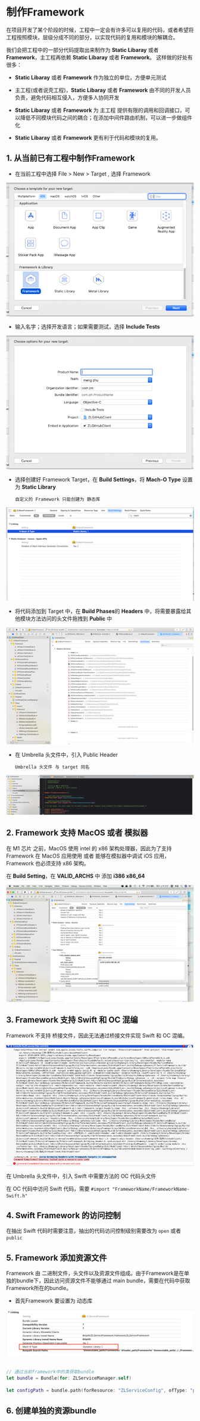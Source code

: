 # 制作Framework

在项目开发了某个阶段的时候，工程中一定会有许多可以复用的代码，或者希望将工程按照模块，层级分成不同的部分，以实现代码的复用和模块的解耦合。

我们会把工程中的一部分代码提取出来制作为 **Static Libaray** 或者 **Framework**，主工程再依赖 **Static Libaray** 或者 **Framework**。 这样做的好处有很多：

- **Static Libaray** 或者 **Framework** 作为独立的单位，方便单元测试

- 主工程(或者说壳工程)，**Static Libaray** 或者 **Framework** 由不同的开发人员负责，避免代码相互侵入，方便多人协同开发

- **Static Libaray** 或者 **Framework** 为 主工程 提供有限的调用和回调接口，可以降低不同模块代码之间的耦合；在添加中间件路由机制，可以进一步做组件化

- **Static Libaray** 或者 **Framework**  更有利于代码和模块的复用。

## 1. 从当前已有工程中制作Framework 

- 在当前工程中选择 File > New > Target , 选择 Framework

![](https://github.com/existorlive/existorlivepic/raw/master/%E6%88%AA%E5%B1%8F2020-12-30%20%E4%B8%8B%E5%8D%889.18.39.png)

- 输入名字；选择开发语言；如果需要测试，选择 **Include Tests**

![](https://github.com/existorlive/existorlivepic/raw/master/%E6%88%AA%E5%B1%8F2020-12-30%20%E4%B8%8B%E5%8D%889.21.02.png)

- 选择创建好 Framework Target，在 **Build Settings**，将 **Mach-O Type** 设置为 **Static Library**
  
      自定义的 Framework 只能创建为 静态库

![](https://github.com/existorlive/existorlivepic/raw/master/%E6%88%AA%E5%B1%8F2020-12-30%20%E4%B8%8A%E5%8D%883.50.17.png)

- 将代码添加到 Target 中，在 **Build Phases**的 **Headers** 中，将需要暴露给其他模块方法访问的头文件拖拽到 **Public** 中

![](https://github.com/existorlive/existorlivepic/raw/master/%E6%88%AA%E5%B1%8F2020-12-30%20%E4%B8%8A%E5%8D%883.52.55.png)

- 在 Umbrella 头文件中，引入 Public Header

      Umbrella 头文件 与 target 同名

![](https://github.com/existorlive/existorlivepic/raw/master/%E6%88%AA%E5%B1%8F2020-12-30%20%E4%B8%8B%E5%8D%889.31.40.png)



## 2. Framework 支持 MacOS 或者 模拟器

在 M1 芯片 之前，MacOS 使用 intel 的 x86
 架构处理器，因此为了支持 Framework 在 MacOS 应用使用 或者 能够在模拟器中调试 iOS 应用，Framework 也必须支持 x86 架构。

在 **Build Setting**，在 **VALID_ARCHS** 中 添加 **i386 x86_64**

![](https://github.com/existorlive/existorlivepic/raw/master/%E6%88%AA%E5%B1%8F2020-12-30%20%E4%B8%8A%E5%8D%883.51.37.png)


## 3. Framework 支持 Swift 和 OC 混编

Framework 不支持 桥接文件，因此无法通过桥接文件实现 Swift 和 OC 混编。

![](https://github.com/existorlive/existorlivepic/raw/master/%E6%88%AA%E5%B1%8F2020-12-30%20%E4%B8%8B%E5%8D%888.21.18.png)


在 Umbrella 头文件中，引入 Swift 中需要方法的 OC 代码头文件

在 OC 代码中访问 Swift 代码，需要 `#import "FrameworkName/FrameworkName-Swift.h"`


## 4. Swift Framework 的访问控制

在抽出 Swift 代码时需要注意，抽出的代码访问控制级别需要改为 `open` 或者 `public`


## 5. Framework 添加资源文件

Framework 由 二进制文件，头文件以及资源文件组成。由于Framework是在单独的bundle下，因此访问资源文件不能够通过 main bundle，需要在代码中获取 Framework所在的bundle。

- 首先Framework 要设置为 动态库

![](https://github.com/existorlive/existorlivepic/raw/master/%E6%88%AA%E5%B1%8F2021-02-01%20%E4%B8%8A%E5%8D%883.01.27.png)


```swift

// 通过当前framework中的类获取bundle
let bundle = Bundle(for: ZLServiceManager.self)

let configPath = bundle.path(forResource: "ZLServiceConfig", ofType: "plist")

```


## 6. 创建单独的资源bundle